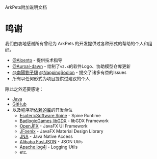 ArkPets附加说明文档
# 鸣谢

我们由衷地感谢所有曾经为 ArkPets 的开发提供过各种形式的帮助的个人和组织。

- [@Aloento](https://github.com/aloento) - 提供技术指导
- [@Auroal-dawn](https://github.com/bicaoluoshuang) - 绘制了`v2.x`的软件Logo、协助模型仓库更新
- [@南陽劉子驥](https://github.com/KaiserWilheim) [@NappingSodion](https://github.com/KJH-x) - 提交了诸多有益的Issues
- 所有以任何形式为项目提供过建议的个人

除此之外还要感谢：

- [Java](https://www.java.com)
- [GitHub](https://github.com)
- 以及程序所[依赖的库](../build.gradle)的开发单位
  - [EsotericSoftware Spine](https://esotericsoftware.com) - Spine Runtime
  - [BadlogicGames libGDX](https://badlogicgames.com) - libGDX Framework
  - [OpenJFX](https://openjfx.io) - JavaFX UI Framework
  - [JFoenix](https://github.com/sshahine/JFoenix) - JavaFX Material Design Library
  - [JNA](https://github.com/java-native-access/jna) - Java Native Access
  - [Alibaba FastJSON](https://github.com/alibaba/fastjson) - JSON Utils
  - [Apache log4j](https://logging.apache.org/log4j) - Logging Utils
  - etc.
